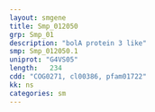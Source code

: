```yaml
---
layout: smgene
title: Smp_012050
grp: Smp_01
description: "bolA protein 3 like"
smp: Smp_012050.1
uniprot: "G4VS05"
length:   234
cdd: "COG0271, cl00386, pfam01722"
kk: ns
categories: sm
---
```

